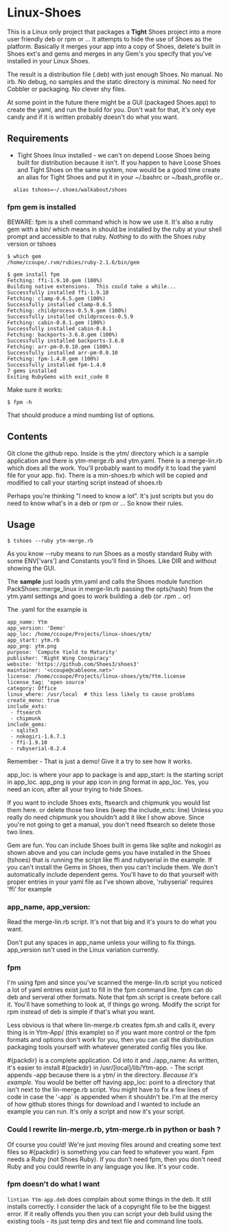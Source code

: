 # Linux-Shoes 

This is a Linux only project that packages a **Tight** Shoes project into a more 
user friendly deb or rpm or ... It attempts to hide the use of Shoes as
the platform. Basically it merges your app into a copy of Shoes, delete's
built in Shoes ext's and gems and merges in any Gem's you specify that you've
installed in your Linux Shoes.

The result is a distribution file (.deb)  with just enough Shoes. No manual. No irb. No debug, no
samples and the static directory is minimal. No need for Cobbler or packaging. 
No clever shy files. 

At some point in the future there might be a GUI (packaged Shoes.app) to create the yaml,
and run the build for you. Don't wait for that, it's only eye candy and if it is written
probably doesn't do what you want. 

## Requirements 

* Tight Shoes linux installed - we can't on depend Loose Shoes being built for distribution
  because it isn't.  If you happen to have Loose Shoes and Tight Shoes on the same system, now would
  be a good time create an alias for Tight Shoes and put it in your ~/.bashrc or ~/bash_profile or..
  
```
  alias tshoes=~/.shoes/walkabout/shoes
```

### fpm gem is installed

BEWARE: fpm is a shell command which is how we use it. 
It's also a ruby gem with a bin/ which means in should be installed
by the ruby at your shell prompt and accessible to that ruby. *Nothing* 
to do with the Shoes ruby version or tshoes

```
$ which gem
/home/ccoupe/.rvm/rubies/ruby-2.1.6/bin/gem

$ gem install fpm
Fetching: ffi-1.9.10.gem (100%)
Building native extensions.  This could take a while...
Successfully installed ffi-1.9.10
Fetching: clamp-0.6.5.gem (100%)
Successfully installed clamp-0.6.5
Fetching: childprocess-0.5.9.gem (100%)
Successfully installed childprocess-0.5.9
Fetching: cabin-0.8.1.gem (100%)
Successfully installed cabin-0.8.1
Fetching: backports-3.6.8.gem (100%)
Successfully installed backports-3.6.8
Fetching: arr-pm-0.0.10.gem (100%)
Successfully installed arr-pm-0.0.10
Fetching: fpm-1.4.0.gem (100%)
Successfully installed fpm-1.4.0
7 gems installed
Exiting RubyGems with exit_code 0
```

Make sure it works:
```
$ fpm -h
```

That should produce a mind numbing list of options. 

## Contents 

Git clone the github repo.
Inside is the ytm/ directory which is a sample application and there is ytm-merge.rb 
and ytm.yaml. There is a merge-lin.rb which does all the work. You'll probably
want to modify it to load the yaml file for your app. 
fix). There is a min-shoes.rb which will be copied and modified to call your starting script
instead of shoes.rb

Perhaps you're thinking "I need to know a lot". It's just scripts but you do
need to know what's in a deb or rpm or ... So know their rules.


## Usage 

`$ tshoes --ruby ytm-merge.rb`

As you know --ruby means to run Shoes as a mostly standard Ruby with some
ENV['vars'] and Constants you'll find in Shoes. Like DIR and without showing the GUI.

The **sample** just loads ytm.yaml and calls the Shoes module function
PackShoes::merge_linux in merge-lin.rb passing the opts{hash} from the ytm.yaml settings and goes
to work building a .deb (or .rpm .. or) 

The .yaml for the example is 

```
app_name: Ytm
app_version: 'Demo'
app_loc: /home/ccoupe/Projects/linux-shoes/ytm/
app_start: ytm.rb
app_png: ytm.png
purpose: 'Compute Yield to Maturity'
publisher: 'Right Wing Conspiracy'
website: 'https://github.com/Shoes3/shoes3'
maintainer: '<ccoupe@cableone.net>'
license: /home/ccoupe/Projects/linux-shoes/ytm/Ytm.license
license_tag: 'open source'
category: Office
linux_where: /usr/local  # this less likely to cause problems
create_menu: true
include_exts:
 - ftsearch
 - chipmunk
include_gems:
 - sqlite3
 - nokogiri-1.6.7.1
 - ffi-1.9.10
 - rubyserial-0.2.4

```

Remember - That is just a demo!  Give it a try to see how it works. 
 
 app_loc: is where your app to package is and app_start: is the starting script
 in app_loc. app_png is your app icon in png format in app_loc. Yes, you need an icon,
 after all your trying to hide Shoes.

 If you want to include Shoes exts, ftsearch and chipmunk you would list them here.
 or delete those two lines (keep the include_exts: line)
 Unless you really do need chipmunk you shouldn't add it like I show above. Since you're not
 going to get a manual, you don't need ftsearch so delete those two lines.
 
 Gem are fun. You can include Shoes built in gems like sqlite and nokogiri as shown above
 and you can include gems you have installed in the Shoes (tshoes) that is running the script
 like ffi and rubyserial in the example. If you can't install the Gems in Shoes, then you can't include them.
 We don't automatically include dependent gems. You'll have to do that yourself with
 proper entries in your yaml file as I've shown above, 'rubyserial' requires 'ffi' for example
 
### app_name, app_version:

Read the merge-lin.rb script. It's not that big and it's yours to do what
you want.

Don't put any spaces in app_name unless your willing to fix things.
app_version isn't used in the Linux variation currently.

### fpm

I'm using fpm and since you've scanned the merge-lin.rb script you noticed
a lot of yaml entries exist just to fill in the fpm command line. fpm can do deb and
serveral other formats. Note that fpm.sh script is create before call it. You'll have 
something to look at, if things go wrong. Modify the script for rpm instead of deb is simple if 
that's what you want. 

Less obvious is that where lin-merge.rb creates fpm.sh and calls it, every thing is in Ytm-App/
(this example) so if you want more control or the fpm formats and options don't work for you, then you
can call the distribution packaging tools yourself with whatever generated config files you
like. 

 #{packdir} is a complete application. Cd into it and ./app_name:  As written, it's easier
to install #{packdir} in /usr/[local]/lib/Ytm-app. - The script appends -app because there is a ytm/
in the directory. *Because it's example.* You would be better off having  app_loc: point to a directory
that isn't next to the lin-merge.rb script.  You might have to fix a few lines of code in case the '-app`
is appended when it shouldn't be. I'm at the mercy of how github stores things for download and I wanted
to include an example you can run.  It's only a script and now it's your script.


### Could I rewrite lin-merge.rb, ytm-merge.rb in python or bash ?

Of course you could! We're just moving files around and creating some text files
so #{packdir} is something you can feed to whatever you want. Fpm needs a
Ruby (not Shoes Ruby). If you don't need fpm, then you don't need Ruby and you could rewrite
in any language you like. It's your code.

###  fpm doesn't do what I want

`lintian Ytm-app.deb` does complain about some things in the deb. It still installs
correctly.  I consider the lack of a copyright file to be the biggest error.
If it really offends you then you can script your deb build using the existing tools -
its just temp dirs and text file and command line tools.
